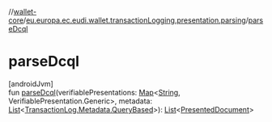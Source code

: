 //[wallet-core](../../index.md)/[eu.europa.ec.eudi.wallet.transactionLogging.presentation.parsing](index.md)/[parseDcql](parse-dcql.md)

# parseDcql

[androidJvm]\
fun [parseDcql](parse-dcql.md)(verifiablePresentations: [Map](https://kotlinlang.org/api/latest/jvm/stdlib/kotlin-stdlib/kotlin.collections/-map/index.html)&lt;[String](https://kotlinlang.org/api/latest/jvm/stdlib/kotlin-stdlib/kotlin/-string/index.html), VerifiablePresentation.Generic&gt;, metadata: [List](https://kotlinlang.org/api/latest/jvm/stdlib/kotlin-stdlib/kotlin.collections/-list/index.html)&lt;[TransactionLog.Metadata.QueryBased](../eu.europa.ec.eudi.wallet.transactionLogging/-transaction-log/-metadata/-query-based/index.md)&gt;): [List](https://kotlinlang.org/api/latest/jvm/stdlib/kotlin-stdlib/kotlin.collections/-list/index.html)&lt;[PresentedDocument](../eu.europa.ec.eudi.wallet.transactionLogging.presentation/-presented-document/index.md)&gt;

